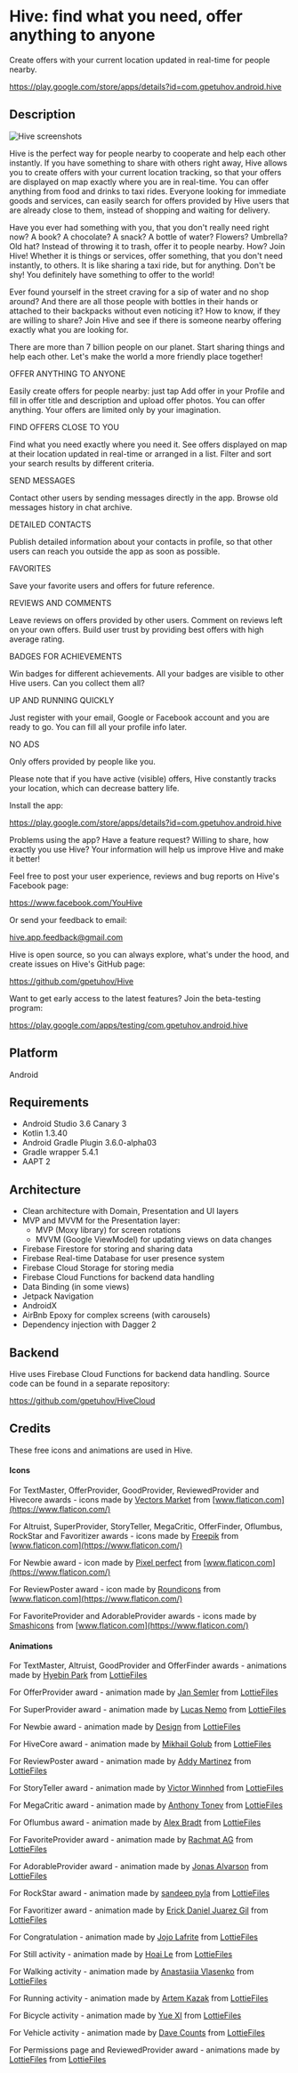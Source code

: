 # Hive: find what you need, offer anything to anyone
Create offers with your current location updated in real-time for people nearby.

https://play.google.com/store/apps/details?id=com.gpetuhov.android.hive

## Description
![Hive screenshots](/img/screens.jpg?raw=true "Hive screenshots")

Hive is the perfect way for people nearby to cooperate and help each other instantly. If you have something to share with others right away, Hive allows you to create offers with your current location tracking, so that your offers are displayed on map exactly where you are in real-time. You can offer anything from food and drinks to taxi rides. Everyone looking for immediate goods and services, can easily search for offers provided by Hive users that are already close to them, instead of shopping and waiting for delivery.

Have you ever had something with you, that you don't really need right now? A book? A chocolate? A snack? A bottle of water? Flowers? Umbrella? Old hat? Instead of throwing it to trash, offer it to people nearby. How? Join Hive! Whether it is things or services, offer something, that you don't need instantly, to others. It is like sharing a taxi ride, but for anything. Don't be shy! You definitely have something to offer to the world!

Ever found yourself in the street craving for a sip of water and no shop around? And there are all those people with bottles in their hands or attached to their backpacks without even noticing it? How to know, if they are willing to share? Join Hive and see if there is someone nearby offering exactly what you are looking for.

There are more than 7 billion people on our planet. Start sharing things and help each other. Let's make the world a more friendly place together!

OFFER ANYTHING TO ANYONE

Easily create offers for people nearby: just tap Add offer in your Profile and fill in offer title and description and upload offer photos. You can offer anything. Your offers are limited only by your imagination.

FIND OFFERS CLOSE TO YOU

Find what you need exactly where you need it. See offers displayed on map at their location updated in real-time or arranged in a list. Filter and sort your search results by different criteria.

SEND MESSAGES

Contact other users by sending messages directly in the app. Browse old messages history in chat archive.

DETAILED CONTACTS

Publish detailed information about your contacts in profile, so that other users can reach you outside the app as soon as possible.

FAVORITES

Save your favorite users and offers for future reference.

REVIEWS AND COMMENTS

Leave reviews on offers provided by other users. Comment on reviews left on your own offers. Build user trust by providing best offers with high average rating.

BADGES FOR ACHIEVEMENTS

Win badges for different achievements. All your badges are visible to other Hive users. Can you collect them all?

UP AND RUNNING QUICKLY

Just register with your email, Google or Facebook account and you are ready to go. You can fill all your profile info later.

NO ADS

Only offers provided by people like you.

Please note that if you have active (visible) offers, Hive constantly tracks your location, which can decrease battery life.

Install the app: 

https://play.google.com/store/apps/details?id=com.gpetuhov.android.hive

Problems using the app? Have a feature request? Willing to share, how exactly you use Hive? Your information will help us improve Hive and make it better!

Feel free to post your user experience, reviews and bug reports on Hive's Facebook page:

https://www.facebook.com/YouHive

Or send your feedback to email:

hive.app.feedback@gmail.com

Hive is open source, so you can always explore, what's under the hood, and create issues on Hive's GitHub page:

https://github.com/gpetuhov/Hive

Want to get early access to the latest features? Join the beta-testing program:

https://play.google.com/apps/testing/com.gpetuhov.android.hive

## Platform
Android

## Requirements
* Android Studio 3.6 Canary 3
* Kotlin 1.3.40
* Android Gradle Plugin 3.6.0-alpha03
* Gradle wrapper 5.4.1
* AAPT 2

## Architecture
* Clean architecture with Domain, Presentation and UI layers
* MVP and MVVM for the Presentation layer:
    * MVP (Moxy library) for screen rotations
    * MVVM (Google ViewModel) for updating views on data changes
* Firebase Firestore for storing and sharing data
* Firebase Real-time Database for user presence system
* Firebase Cloud Storage for storing media
* Firebase Cloud Functions for backend data handling
* Data Binding (in some views)
* Jetpack Navigation
* AndroidX
* AirBnb Epoxy for complex screens (with carousels)
* Dependency injection with Dagger 2

## Backend
Hive uses Firebase Cloud Functions for backend data handling. Source code can be found in a separate repository:

https://github.com/gpetuhov/HiveCloud

## Credits
These free icons and animations are used in Hive.

#### Icons

For TextMaster, OfferProvider, GoodProvider, ReviewedProvider and Hivecore awards - icons made by [Vectors Market](https://www.flaticon.com/authors/vectors-market) from [www.flaticon.com](https://www.flaticon.com/)

For Altruist, SuperProvider, StoryTeller, MegaCritic, OfferFinder, Oflumbus, RockStar and Favoritizer awards - icons made by [Freepik](https://www.freepik.com/) from [www.flaticon.com](https://www.flaticon.com/)

For Newbie award - icon made by [Pixel perfect](https://www.flaticon.com/authors/pixel-perfect) from [www.flaticon.com](https://www.flaticon.com/)

For ReviewPoster award - icon made by [Roundicons](https://www.flaticon.com/authors/roundicons) from [www.flaticon.com](https://www.flaticon.com/)

For FavoriteProvider and AdorableProvider awards - icons made by [Smashicons](https://www.flaticon.com/authors/smashicons) from [www.flaticon.com](https://www.flaticon.com/)

#### Animations

For TextMaster, Altruist, GoodProvider and OfferFinder awards - animations made by [Hyebin Park](https://lottiefiles.com/smoothy.co) from [LottieFiles](https://lottiefiles.com/)

For OfferProvider award - animation made by [Jan Semler](https://lottiefiles.com/user/141) from [LottieFiles](https://lottiefiles.com/)

For SuperProvider award - animation made by [Lucas Nemo](https://lottiefiles.com/LucasNemo) from [LottieFiles](https://lottiefiles.com/)

For Newbie award - animation made by [Design](https://lottiefiles.com/designSquadRunner) from [LottieFiles](https://lottiefiles.com/)

For HiveCore award - animation made by [Mikhail Golub](https://lottiefiles.com/mihail) from [LottieFiles](https://lottiefiles.com/)

For ReviewPoster award - animation made by [Addy Martinez](https://lottiefiles.com/addymartinez) from [LottieFiles](https://lottiefiles.com/)

For StoryTeller award - animation made by [Victor Winnhed](https://lottiefiles.com/victorw) from [LottieFiles](https://lottiefiles.com/)

For MegaCritic award - animation made by [Anthony Tonev](https://lottiefiles.com/Spinne) from [LottieFiles](https://lottiefiles.com/)

For Oflumbus award - animation made by [Alex Bradt](https://lottiefiles.com/Alexbradt.com) from [LottieFiles](https://lottiefiles.com/)

For FavoriteProvider award - animation made by [Rachmat AG](https://lottiefiles.com/user/57803) from [LottieFiles](https://lottiefiles.com/)

For AdorableProvider award - animation made by [Jonas Alvarson](https://lottiefiles.com/jalvarson) from [LottieFiles](https://lottiefiles.com/)

For RockStar award - animation made by [sandeep pyla](https://lottiefiles.com/user/24960) from [LottieFiles](https://lottiefiles.com/)

For Favoritizer award - animation made by [Erick Daniel Juarez Gil](https://lottiefiles.com/ErickDanielJuarezGil) from [LottieFiles](https://lottiefiles.com/)

For Congratulation - animation made by [Jojo Lafrite](https://lottiefiles.com/jojolafrite) from [LottieFiles](https://lottiefiles.com/)

For Still activity - animation made by [Hoai Le](https://lottiefiles.com/koycatdang) from [LottieFiles](https://lottiefiles.com/)

For Walking activity - animation made by [Anastasiia Vlasenko](https://lottiefiles.com/libertyink) from [LottieFiles](https://lottiefiles.com/)

For Running activity - animation made by [Artem Kazak](https://lottiefiles.com/kazzzak) from [LottieFiles](https://lottiefiles.com/)

For Bicycle activity - animation made by [Yue XI](https://lottiefiles.com/user/1724) from [LottieFiles](https://lottiefiles.com/)

For Vehicle activity - animation made by [Dave Counts](https://lottiefiles.com/davecounts) from [LottieFiles](https://lottiefiles.com/)

For Permissions page and ReviewedProvider award - animations made by [LottieFiles](https://lottiefiles.com/lottiefiles) from [LottieFiles](https://lottiefiles.com/)
